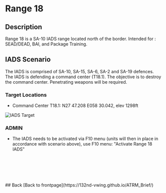 # Range 18

## Description
Range 18 is a SA-10 IADS range located north of the border. Intended for : SEAD/DEAD, BAI, and Package Training.


## IADS Scenario
The IADS is comprised of SA-10, SA-15, SA-6, SA-2 and SA-19 defences. The IADS is 
defending a command center (T18.1). The objective is to destroy the command center. Penetrating weapons will be required.       


### Target Locations
- Command Center T18.1: N27 47.208 E058 30.042, elev 1298ft  

![IADS Target](/Pictures/T18.1.PNG)


### ADMIN
- The IADS needs to be activated via F10 menu (units will then in place in accordance with scenario above), use F10 menu: "Activate Range 18 IADS"


<br>
<br>
<br>
<br>
<br>
## Back
[Back to frontpage](https://132nd-vwing.github.io/ATRM_Brief/)